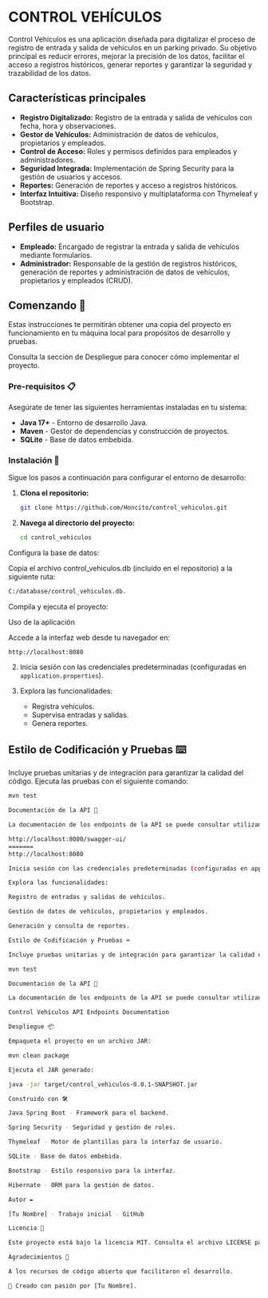 
# CONTROL VEHÍCULOS

Control Vehículos es una aplicación diseñada para digitalizar el proceso de registro de entrada y salida de vehículos en un parking privado. Su objetivo principal es reducir errores, mejorar la precisión de los datos, facilitar el acceso a registros históricos, generar reportes y garantizar la seguridad y trazabilidad de los datos.

## Características principales

- **Registro Digitalizado:** Registro de la entrada y salida de vehículos con fecha, hora y observaciones.
- **Gestor de Vehículos:** Administración de datos de vehículos, propietarios y empleados.
- **Control de Acceso:** Roles y permisos definidos para empleados y administradores.
- **Seguridad Integrada:** Implementación de Spring Security para la gestión de usuarios y accesos.
- **Reportes:** Generación de reportes y acceso a registros históricos.
- **Interfaz Intuitiva:** Diseño responsivo y multiplataforma con Thymeleaf y Bootstrap.

## Perfiles de usuario

- **Empleado:** Encargado de registrar la entrada y salida de vehículos mediante formularios.
- **Administrador:** Responsable de la gestión de registros históricos, generación de reportes y administración de datos de vehículos, propietarios y empleados (CRUD).

## Comenzando 🚀

Estas instrucciones te permitirán obtener una copia del proyecto en funcionamiento en tu máquina local para propósitos de desarrollo y pruebas.

Consulta la sección de Despliegue para conocer cómo implementar el proyecto.

### Pre-requisitos 📋

Asegúrate de tener las siguientes herramientas instaladas en tu sistema:

- **Java 17+** - Entorno de desarrollo Java.
- **Maven** - Gestor de dependencias y construcción de proyectos.
- **SQLite** - Base de datos embebida.

### Instalación 🔧

Sigue los pasos a continuación para configurar el entorno de desarrollo:

1. **Clona el repositorio:**

   ```bash
   git clone https://github.com/Honcito/control_vehiculos.git


2. **Navega al directorio del proyecto:**

   ```bash
   cd control_vehiculos


Configura la base de datos:

Copia el archivo control_vehiculos.db (incluido en el repositorio) a la siguiente ruta:
   ```bash
   C:/database/control_vehiculos.db.
```
Compila y ejecuta el proyecto:


Uso de la aplicación

Accede a la interfaz web desde tu navegador en:
   ```bash
   http://localhost:8080
```
2. Inicia sesión con las credenciales predeterminadas (configuradas en `application.properties`).

3. Explora las funcionalidades:
    - Registra vehículos.
    - Supervisa entradas y salidas.
    - Genera reportes.

## Estilo de Codificación y Pruebas ⌨️

Incluye pruebas unitarias y de integración para garantizar la calidad del código. Ejecuta las pruebas con el siguiente comando:
```bash
mvn test

Documentación de la API 📁

La documentación de los endpoints de la API se puede consultar utilizando Swagger en:

http://localhost:8080/swagger-ui/
=======
http://localhost:8080

Inicia sesión con las credenciales predeterminadas (configuradas en application.properties).

Explora las funcionalidades:

Registro de entradas y salidas de vehículos.

Gestión de datos de vehículos, propietarios y empleados.

Generación y consulta de reportes.

Estilo de Codificación y Pruebas ⌨️

Incluye pruebas unitarias y de integración para garantizar la calidad del código. Ejecuta las pruebas con el siguiente comando:

mvn test

Documentación de la API 📑

La documentación de los endpoints de la API se puede consultar utilizando el siguiente enlace de Postman:

Control Vehículos API Endpoints Documentation

Despliegue 📦

Empaqueta el proyecto en un archivo JAR:

mvn clean package

Ejecuta el JAR generado:

java -jar target/control_vehiculos-0.0.1-SNAPSHOT.jar

Construido con 🛠️

Java Spring Boot - Framework para el backend.

Spring Security - Seguridad y gestión de roles.

Thymeleaf - Motor de plantillas para la interfaz de usuario.

SQLite - Base de datos embebida.

Bootstrap - Estilo responsivo para la interfaz.

Hibernate - ORM para la gestión de datos.

Autor ✒️

[Tu Nombre] - Trabajo inicial - GitHub

Licencia 📄

Este proyecto está bajo la licencia MIT. Consulta el archivo LICENSE para más detalles.

Agradecimientos 🎁

A los recursos de código abierto que facilitaron el desarrollo.

💪 Creado con pasión por [Tu Nombre].

